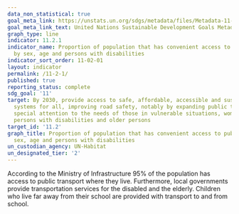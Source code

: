 ```yaml
---
data_non_statistical: true
goal_meta_link: https://unstats.un.org/sdgs/metadata/files/Metadata-11-02-01.pdf
goal_meta_link_text: United Nations Sustainable Development Goals Metadata (pdf 2066kB)
graph_type: line
indicator: 11.2.1
indicator_name: Proportion of population that has convenient access to public transport,
  by sex, age and persons with disabilities
indicator_sort_order: 11-02-01
layout: indicator
permalink: /11-2-1/
published: true
reporting_status: complete
sdg_goal: '11'
target: By 2030, provide access to safe, affordable, accessible and sustainable transport
  systems for all, improving road safety, notably by expanding public transport, with
  special attention to the needs of those in vulnerable situations, women, children,
  persons with disabilities and older persons
target_id: '11.2'
graph_title: Proportion of population that has convenient access to public transport, by
  sex, age and persons with disabilities
un_custodian_agency: UN-Habitat
un_designated_tier: '2'
---
```


According to the Ministry of Infrastructure 95% of the population has access to public transport where they live. Furthermore, local governments provide transportation services for the disabled and the elderly. Children who live far away from their school are provided with transport to and from school.
